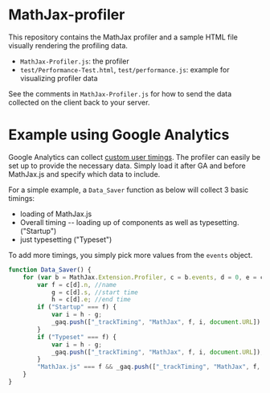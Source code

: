 # MathJax-profiler

This repository contains the MathJax profiler and a sample 
HTML file visually rendering the profiling data.

* `MathJax-Profiler.js`: the profiler
* `test/Performance-Test.html`, `test/performance.js`: example for visualizing profiler data
 
See the comments in `MathJax-Profiler.js` for how to send 
the data collected on the client back to your server.

# Example using Google Analytics

Google Analytics can collect [custom user timings](https://developers.google.com/analytics/devguides/collection/gajs/gaTrackingTiming). The profiler can easily be set up to provide the necessary data. Simply load it after GA and before MathJax.js and specify which data to include.

For a simple example, a `Data_Saver` function as below will collect 3 basic timings:

* loading of MathJax.js
* Overall timing -- loading up of components as well as typesetting. ("Startup")
* just typesetting ("Typeset")

To add more timings, you simply pick more values from the `events` object.

```javascript
function Data_Saver() {
    for (var b = MathJax.Extension.Profiler, c = b.events, d = 0, e = c.length; e > d; d++) {
        var f = c[d].n, //name
            g = c[d].s, //start time
            h = c[d].e; //end time
        if ("Startup" === f) {
            var i = h - g;
            _gaq.push(["_trackTiming", "MathJax", f, i, document.URL])
        }
        if ("Typeset" === f) {
            var i = h - g;
            _gaq.push(["_trackTiming", "MathJax", f, i, document.URL]), _gaq.push(["_trackTiming", "MathJax", "Total time", h, document.URL])
        }
        "MathJax.js" === f && _gaq.push(["_trackTiming", "MathJax", f, c[d].c, document.URL])
    }
}
```
